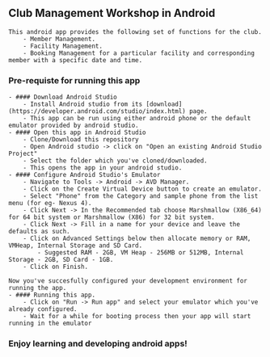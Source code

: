 ## Club Management Workshop in Android
    This android app provides the following set of functions for the club.
        - Member Management.
        - Facility Management.
        - Booking Management for a particular facility and corresponding member with a specific date and time.

### Pre-requiste for running this app
    - #### Download Android Studio
        - Install Android studio from its [download](https://developer.android.com/studio/index.html) page.
        - This app can be run using either android phone or the default emulator provided by android studio.
    - #### Open this app in Android Studio
        - Clone/Download this repository
        - Open Android studio -> click on "Open an existing Android Studio Project"
        - Select the folder which you've cloned/downloaded.
        - This opens the app in your android studio.
    - #### Configure Android Studio's Emulator
        - Navigate to Tools -> Android -> AVD Manager.
        - Click on the Create Virtual Device button to create an emulator.
        - Select "Phone" from the Category and sample phone from the list menu (for eg- Nexus 4).
        - Click Next -> In the Recommended tab choose Marshmallow (X86_64) for 64 bit system or Marshmallow (X86) for 32 bit system.
        - Click Next -> Fill in a name for your device and leave the defaults as such.
        - Click on Advanced Settings below then allocate memory or RAM, VMHeap, Internal Storage and SD Card.
            - Suggested RAM - 2GB, VM Heap - 256MB or 512MB, Internal Storage - 2GB, SD Card - 1GB.
        - Click on Finish.
    
    Now you've succesfully configured your development environment for running the app.
    - #### Running this app.
        - Click on "Run -> Run app" and select your emulator which you've already configured.
        - Wait for a while for booting process then your app will start running in the emulator
        

### Enjoy learning and developing android apps!